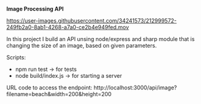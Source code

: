 **Image Processing API**

https://user-images.githubusercontent.com/34241573/212999572-249fb2a0-8ab1-4268-a7a0-ce2b4e949fed.mov


In this project I build an API unsing node/express and sharp module that is changing the size of an image, based on given parameters.

Scripts:

- npm run test -> for tests
- node build/index.js -> for starting a server

URL code to access the endpoint:
http://localhost:3000/api/image?filename=beach&width=200&height=200
